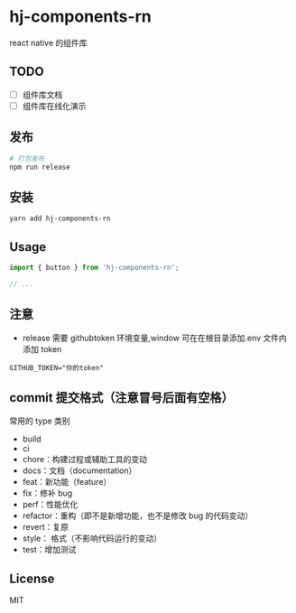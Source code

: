 # hj-components-rn

react native 的组件库

## TODO

- [ ] 组件库文档
- [ ] 组件库在线化演示

## 发布

```sh
# 打包发布
npm run release
```

## 安装

```sh
yarn add hj-components-rn
```

## Usage

```js
import { button } from 'hj-components-rn';

// ...
```

## 注意

- release 需要 githubtoken 环境变量,window 可在在根目录添加.env 文件内添加 token

```
GITHUB_TOKEN="你的token"
```

## commit 提交格式（注意冒号后面有空格）

常用的 type 类别

- build
- ci
- chore：构建过程或辅助工具的变动
- docs：文档（documentation）
- feat：新功能（feature）
- fix：修补 bug
- perf：性能优化
- refactor：重构（即不是新增功能，也不是修改 bug 的代码变动）
- revert：复原
- style： 格式（不影响代码运行的变动）
- test：增加测试

## License

MIT
